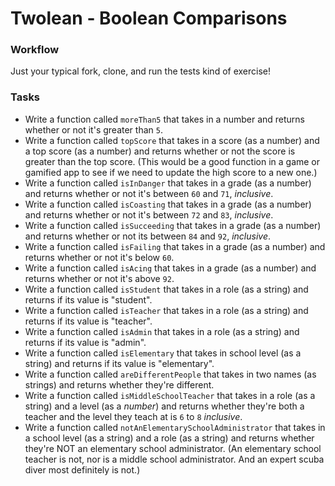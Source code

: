 # Twolean - Boolean Comparisons

### Workflow

Just your typical fork, clone, and run the tests kind of exercise!


### Tasks

* Write a function called `moreThan5` that takes in a number and returns whether or not it's greater than `5`.
* Write a function called `topScore` that takes in a score (as a number) and a top score (as a number) and returns whether or not the score is greater than the top score. (This would be a good function in a game or gamified app to see if we need to update the high score to a new one.)
* Write a function called `isInDanger` that takes in a grade (as a number) and returns whether or not it's between `60` and `71`, _inclusive_.
* Write a function called `isCoasting` that takes in a grade (as a number) and returns whether or not it's between `72` and `83`, _inclusive_.
* Write a function called `isSucceeding` that takes in a grade (as a number) and returns whether or not its between `84` and `92`, _inclusive_.
* Write a function called `isFailing` that takes in a grade (as a number) and returns whether or not it's below `60`.
* Write a function called `isAcing` that takes in a grade (as a number) and returns whether or not it's above `92`.
* Write a function called `isStudent` that takes in a role (as a string) and returns if its value is "student".
* Write a function called `isTeacher` that takes in a role (as a string) and returns if its value is "teacher".
* Write a function called `isAdmin` that takes in a role (as a string) and returns if its value is "admin".
* Write a function called `isElementary` that takes in school level (as a string) and returns if its value is "elementary".
* Write a function called `areDifferentPeople` that takes in two names (as strings) and returns whether they're different.
* Write a function called `isMiddleSchoolTeacher` that takes in a role (as a string) and a level (as a _number_) and returns whether they're both a teacher and the level they teach at is `6` to `8` _inclusive_.
* Write a function called `notAnElementarySchoolAdministrator` that takes in a school level (as a string) and a role (as a string) and returns whether they're NOT an elementary school administrator. (An elementary school teacher is not, nor is a middle school administrator. And an expert scuba diver most definitely is not.)
